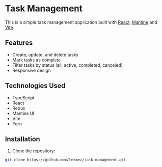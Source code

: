 # Task Management

This is a simple task management application built with [React](https://react.dev/), [Mantine](https://mantine.dev/) and [Vite](https://vitejs.dev/).

## Features

- Create, update, and delete tasks
- Mark tasks as complete
- Filter tasks by status (all, active, completed, canceled)
- Responsive design

## Technologies Used

- TypeScript
- React
- Redux
- Mantine UI
- Vite
- Yarn

## Installation

1. Clone the repository:

```bash
git clone https://github.com/tekmez/task-management.git
